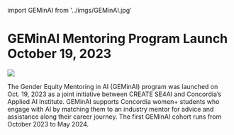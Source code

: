 <!-- ## GEMinAI Mentoring Program Launch October 19, 2023 ​
 Event -->

import GEMinAI from '../imgs/GEMinAI.jpg'

<h1>GEMinAI Mentoring Program Launch October 19, 2023 ​</h1>
<p > 
<div style={{ display: 'flex', justifyContent: 'center', alignItems: 'center' }}>
<img src={GEMinAI} class="GEMinAI3" style={{ width: '400px', height: '500px' }}/></div></p>

The Gender Equity Mentoring in AI (GEMinAI) program was launched on Oct. 19, 2023 as a joint initiative between CREATE SE4AI and Concordia’s Applied AI Institute. GEMinAI supports Concordia women+ students who engage with AI by matching them to an industry mentor for advice and assistance along their career journey. The first GEMinAI cohort runs from October 2023 to May 2024.